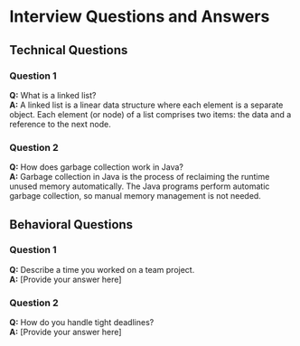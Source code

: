 # Interview Questions and Answers

## Technical Questions

### Question 1
**Q:** What is a linked list?  
**A:** A linked list is a linear data structure where each element is a separate object. Each element (or node) of a list comprises two items: the data and a reference to the next node.

### Question 2
**Q:** How does garbage collection work in Java?  
**A:** Garbage collection in Java is the process of reclaiming the runtime unused memory automatically. The Java programs perform automatic garbage collection, so manual memory management is not needed.

## Behavioral Questions

### Question 1
**Q:** Describe a time you worked on a team project.  
**A:** [Provide your answer here]

### Question 2
**Q:** How do you handle tight deadlines?  
**A:** [Provide your answer here]

